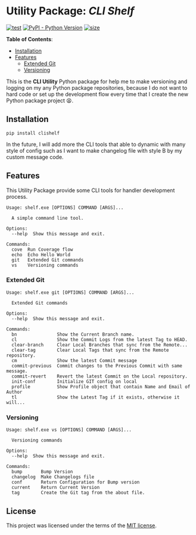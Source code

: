 # Utility Package: *CLI Shelf*

[![test](https://github.com/korawica/clishelf/actions/workflows/tests.yml/badge.svg?branch=main)](https://github.com/korawica/clishelf/actions/workflows/tests.yml)
[![PyPI - Python Version](https://img.shields.io/pypi/pyversions/clishelf?logo=pypi)](https://pypi.org/project/clishelf/)
[![size](https://img.shields.io/github/languages/code-size/korawica/clishelf)](https://github.com/korawica/clishelf)

**Table of Contents**:

- [Installation](#installation)
- [Features](#features)
  - [Extended Git](#extended-git)
  - [Versioning](#versioning)

This is the **CLI Utility** Python package for help me to make versioning and
logging on my any Python package repositories, because I do not want to hard
code or set up the development flow every time that I create the new Python
package project :tired_face:.

## Installation

```shell
pip install clishelf
```

In the future, I will add more the CLI tools that able to dynamic with
many style of config such as I want to make changelog file with style B by my
custom message code.

## Features

This Utility Package provide some CLI tools for handler development process.

```text
Usage: shelf.exe [OPTIONS] COMMAND [ARGS]...

  A simple command line tool.

Options:
  --help  Show this message and exit.

Commands:
  cove  Run Coverage flow
  echo  Echo Hello World
  git   Extended Git commands
  vs    Versioning commands
```

### Extended Git

```text
Usage: shelf.exe git [OPTIONS] COMMAND [ARGS]...

  Extended Git commands

Options:
  --help  Show this message and exit.

Commands:
  bn               Show the Current Branch name.
  cl               Show the Commit Logs from the latest Tag to HEAD.
  clear-branch     Clear Local Branches that sync from the Remote...
  clear-tag        Clear Local Tags that sync from the Remote repository.
  cm               Show the latest Commit message
  commit-previous  Commit changes to the Previous Commit with same message.
  commit-revert    Revert the latest Commit on the Local repository.
  init-conf        Initialize GIT config on local
  profile          Show Profile object that contain Name and Email of Author
  tl               Show the Latest Tag if it exists, otherwise it will...
```

### Versioning

```text
Usage: shelf.exe vs [OPTIONS] COMMAND [ARGS]...

  Versioning commands

Options:
  --help  Show this message and exit.

Commands:
  bump       Bump Version
  changelog  Make Changelogs file
  conf       Return Configuration for Bump version
  current    Return Current Version
  tag        Create the Git tag from the about file.
```

## License

This project was licensed under the terms of the [MIT license](LICENSE).
